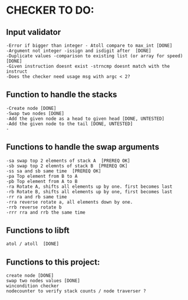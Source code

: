 # CHECKER TO DO:
## Input validator
	-Error if bigger than integer - Atoll compare to max_int [DONE]
	-Argument not integer -issign and isdigit after  [DONE]
	-Duplicate values -comparison to existing list (or array for speed)  [DONE]
	-Given instruction doesnt exist -strncmp doesnt match with the instruct
	-Does the checker need usage msg with argc < 2? 
## Function to handle the stacks
	-Create node [DONE]
	-Swap two nodes [DONE] 
	-Add the given node as a head to given head [DONE, UNTESTED]
	-Add the given node to the tail [DONE, UNTESTED]
	-
## Functions to handle the swap arguments  
	-sa swap top 2 elements of stack A  [PREREQ OK]
	-sb swap top 2 elemnts of stack B  [PREREQ OK]
	-ss sa and sb same time  [PREREQ OK]
	-pa Top element from B to A  
	-pb Top element from A to B  
	-ra Rotate A, shifts all elements up by one. first becomes last  
	-rb Rotate B, shifts all elements up by one, first becomes last  
	-rr ra and rb same time  
	-rra reverse rotate a, all elements down by one.  
	-rrb reverse rotate b  
	-rrr rra and rrb the same time 
## Functions to libft  
	atol / atoll  [DONE]
## Functions to this project:  
	create node [DONE]
	swap two nodes values [DONE]
	wincondition checker
	nodecounter to verify stack counts / node traverser ?